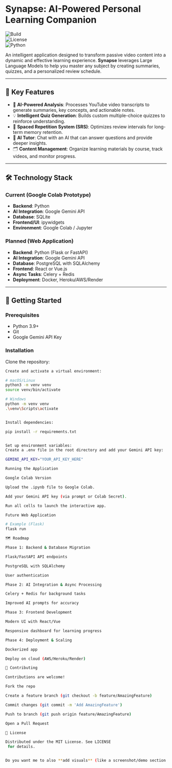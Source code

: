 # Synapse: AI-Powered Personal Learning Companion  

![Build](https://img.shields.io/badge/build-passing-brightgreen)  
![License](https://img.shields.io/badge/License-MIT-yellow.svg)  
![Python](https://img.shields.io/badge/python-3.9+-blue.svg)  

An intelligent application designed to transform passive video content into a dynamic and effective learning experience. **Synapse** leverages Large Language Models to help you master any subject by creating summaries, quizzes, and a personalized review schedule.  

---

## 🌟 Key Features  

- 🧠 **AI-Powered Analysis**: Processes YouTube video transcripts to generate summaries, key concepts, and actionable notes.  
- 💡 **Intelligent Quiz Generation**: Builds custom multiple-choice quizzes to reinforce understanding.  
- 🚀 **Spaced Repetition System (SRS)**: Optimizes review intervals for long-term memory retention.  
- 🤖 **AI Tutor**: Chat with an AI that can answer questions and provide deeper insights.  
- 🗂️ **Content Management**: Organize learning materials by course, track videos, and monitor progress.  

---

## 🛠️ Technology Stack  

### Current (Google Colab Prototype)  
- **Backend**: Python  
- **AI Integration**: Google Gemini API  
- **Database**: SQLite  
- **Frontend/UI**: ipywidgets  
- **Environment**: Google Colab / Jupyter  

### Planned (Web Application)  
- **Backend**: Python (Flask or FastAPI)  
- **AI Integration**: Google Gemini API  
- **Database**: PostgreSQL with SQLAlchemy  
- **Frontend**: React or Vue.js  
- **Async Tasks**: Celery + Redis  
- **Deployment**: Docker, Heroku/AWS/Render  

---

## 🚀 Getting Started  

### Prerequisites  
- Python 3.9+  
- Git  
- Google Gemini API Key  

### Installation  

Clone the repository:  
```sh
Create and activate a virtual environment:

# macOS/Linux
python3 -m venv venv
source venv/bin/activate

# Windows
python -m venv venv
.\venv\Scripts\activate


Install dependencies:

pip install -r requirements.txt


Set up environment variables:
Create a .env file in the root directory and add your Gemini API key:

GEMINI_API_KEY="YOUR_API_KEY_HERE"

Running the Application

Google Colab Version

Upload the .ipynb file to Google Colab.

Add your Gemini API key (via prompt or Colab Secret).

Run all cells to launch the interactive app.

Future Web Application

# Example (Flask)
flask run

🗺️ Roadmap

Phase 1: Backend & Database Migration

Flask/FastAPI API endpoints

PostgreSQL with SQLAlchemy

User authentication

Phase 2: AI Integration & Async Processing

Celery + Redis for background tasks

Improved AI prompts for accuracy

Phase 3: Frontend Development

Modern UI with React/Vue

Responsive dashboard for learning progress

Phase 4: Deployment & Scaling

Dockerized app

Deploy on cloud (AWS/Heroku/Render)

🤝 Contributing

Contributions are welcome!

Fork the repo

Create a feature branch (git checkout -b feature/AmazingFeature)

Commit changes (git commit -m 'Add AmazingFeature')

Push to branch (git push origin feature/AmazingFeature)

Open a Pull Request

📜 License

Distributed under the MIT License. See LICENSE
 for details.


Do you want me to also **add visuals** (like a screenshot/demo section with placeholder images/gifs) so it looks even more professional for GitHub?
